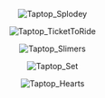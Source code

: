 <p align="center">
  <img src= "https://raw.githubusercontent.com/miclede/portfolio/gh-pages/assets/images/splodey_compressed.gif" alt="Taptop_Splodey"/>
</p>

<p align="center">
  <img src= "https://raw.githubusercontent.com/miclede/portfolio/gh-pages/assets/images/ttr_compressed.gif" alt="Taptop_TicketToRide"/>
</p>

<p align="center">
  <img src= "https://raw.githubusercontent.com/miclede/portfolio/gh-pages/assets/images/slimers_compressed.gif" alt="Taptop_Slimers"/>
</p>

<p align="center">
  <img src= "https://raw.githubusercontent.com/miclede/portfolio/gh-pages/assets/images/set.gif" alt="Taptop_Set"/>
</p>

<p align="center">
  <img src= "https://raw.githubusercontent.com/miclede/portfolio/gh-pages/assets/images/hearts_compressed.gif" alt="Taptop_Hearts"/>
</p>

